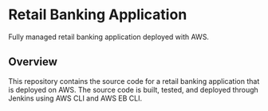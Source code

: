# Retail Banking Application

Fully managed retail banking application deployed with AWS.

## Overview

This repository contains the source code for a retail banking application that is deployed on AWS. The source code is built, tested, and deployed through Jenkins using AWS CLI and AWS EB CLI.

